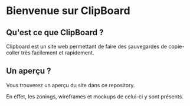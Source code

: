 # Bienvenue sur ClipBoard

## Qu'est ce que ClipBoard ?

Clipboard est un site web permettant de faire des sauvegardes de copie-coller très facilement et rapidement.

## Un aperçu ?

Vous trouverez un aperçu du site dans ce repository.

En effet, les zonings, wireframes et mockups de celui-ci y sont présents.

